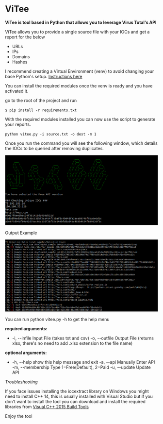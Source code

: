 # ViTee  
**ViTee is tool based in Python that allows you to leverage Virus Total's API**  
  
ViTee allows you to provide a single source file with your IOCs and get a report for the below    
 * URLs  
 * IPs  
 * Domains  
 * Hashes  
     
I recommend creating a Virtual Environment (venv) to avoid changing your base Python's setup.  [Instructions here](https://docs.python.org/3/library/venv.html)
  
You can install the required modules once the venv is ready and you have activated it.  
  
go to the root of the project and run

`$ pip install -r requirements.txt`
  
With the required modules installed you can now use the script to generate your reports.  
  
`python vitee.py -i source.txt -o dest -m 1`
  
Once you run the command you will see the following window, which details the IOCs to be queried after removing duplicates.  
  
![Startup](https://github.com/TURROKS/ViTee/blob/master/misc/startup.png)  
  
Output Example  
  
![Results](https://github.com/TURROKS/ViTee/blob/master/misc/results.PNG)  
  
You can run python vitee.py -h to get the help menu  
  
**required arguments:**
  
 - -i, --infile  Input File (takes txt and csv) -o, --outfile Output File (returns xlsx, there's no need to add .xlsx extension to the file name)  

**optional arguments:**
  
 - -h, --help    show this help message and exit -a, --api     Manually Enter API -m, --membership  Type 1=Free(Default), 2=Paid -u, --update  Update API  

*Troubleshooting*  
  
If you face issues installing the iocextract library on Windows you might need to install C++ 14, this is usually installed with Visual Studio but if you don't want to install the tool you can download and install the required libraries from [Visual C++ 2015 Build Tools](http://go.microsoft.com/fwlink/?LinkId=691126&fixForIE=.exe.)  
  
Enjoy the tool